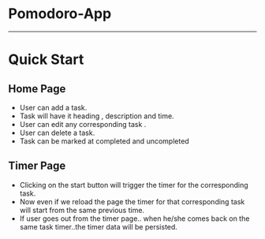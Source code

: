 # Pomodoro-App

---

# Quick Start

## Home Page

- User can add a task.
- Task will have it heading , description and time.
- User can edit any corresponding task .
- User can delete a task.
- Task can be marked at completed and uncompleted

## Timer Page

- Clicking on the start button will trigger the timer for the corresponding task.
- Now even if we reload the page the timer for that corresponding task will start from the same previous time.
- If user goes out from the timer page.. when he/she comes back on the same task timer..the timer data will be persisted.
